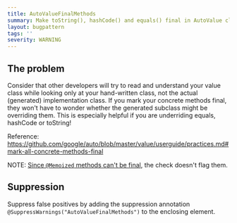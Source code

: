 ```yaml
---
title: AutoValueFinalMethods
summary: Make toString(), hashCode() and equals() final in AutoValue classes, so it is clear to readers that AutoValue is not overriding them
layout: bugpattern
tags: ''
severity: WARNING
---
```


<!--
*** AUTO-GENERATED, DO NOT MODIFY ***
To make changes, edit the @BugPattern annotation or the explanation in docs/bugpattern.
-->


## The problem
Consider that other developers will try to read and understand your value class
while looking only at your hand-written class, not the actual (generated)
implementation class. If you mark your concrete methods final, they won't have
to wonder whether the generated subclass might be overriding them. This is
especially helpful if you are underriding equals, hashCode or toString!

Reference:
https://github.com/google/auto/blob/master/value/userguide/practices.md#mark-all-concrete-methods-final

NOTE:
[Since `@Memoized` methods can't be final](https://github.com/google/auto/blob/master/value/userguide/howto.md#memoize_hash_tostring),
the check doesn't flag them.

## Suppression
Suppress false positives by adding the suppression annotation `@SuppressWarnings("AutoValueFinalMethods")` to the enclosing element.

